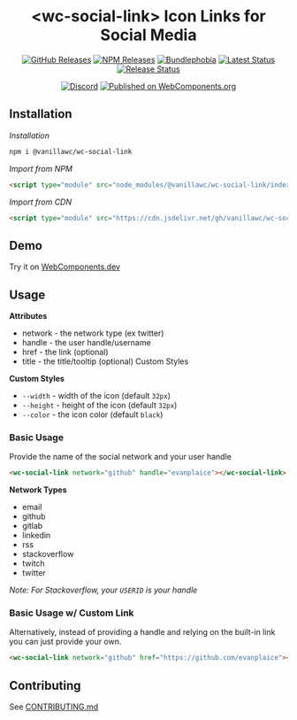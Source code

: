 <h1 align="center">&lt;wc-social-link&gt; Icon Links for Social Media</h1>

<div align="center">
  <a href="https://github.com/vanillawc/wc-social-link/releases"><img src="https://badgen.net/github/tag/vanillawc/wc-social-link" alt="GitHub Releases"></a>
  <a href="https://www.npmjs.com/package/@vanillawc/wc-social-link"><img src="https://badgen.net/npm/v/@vanillawc/wc-social-link" alt="NPM Releases"></a>
  <a href="https://bundlephobia.com/result?p=@vanillawc/wc-social-link"><img src="https://badgen.net/bundlephobia/minzip/@vanillawc/wc-social-link" alt="Bundlephobia"></a>
  <a href="https://github.com/vanillawc/wc-social-link/actions"><img src="https://github.com/vanillawc/wc-social-link/workflows/Latest/badge.svg" alt="Latest Status"></a>
  <a href="https://github.com/vanillawc/wc-social-link/actions"><img src="https://github.com/vanillawc/wc-social-link/workflows/Release/badge.svg" alt="Release Status"></a>

  <a href="https://discord.gg/8ur9M5"><img alt="Discord" src="https://img.shields.io/discord/723296249121603604?color=%23738ADB"></a>
  <a href="https://www.webcomponents.org/element/vanillawc/wc-social-link"><img src="https://img.shields.io/badge/webcomponents.org-published-blue.svg" alt="Published on WebComponents.org"></a>
</div>

## Installation

*Installation*
```sh
npm i @vanillawc/wc-social-link
```

*Import from NPM*
```html
<script type="module" src="node_modules/@vanillawc/wc-social-link/index.js"></script>
```

*Import from CDN*
```html
<script type="module" src="https://cdn.jsdelivr.net/gh/vanillawc/wc-social-link@1/index.js"></script>
```

## Demo

Try it on [WebComponents.dev](https://webcomponents.dev/edit/urflGeFYnQ2S66ff46yE?sv=1&pm=1)

## Usage

**Attributes**

- network - the network type (ex twitter)
- handle - the user handle/username
- href - the link (optional)
- title - the title/tooltip (optional)
Custom Styles

**Custom Styles**
- `--width` - width of the icon (default `32px`)
- `--height` - height of the icon (default `32px`)
- `--color` - the icon color (default `black`)

### Basic Usage

Provide the name of the social network and your user handle

```html
<wc-social-link network="github" handle="evanplaice"></wc-social-link>
```

**Network Types**
- email
- github
- gitlab
- linkedin
- rss
- stackoverflow
- twitch
- twitter

*Note: For Stackoverflow, your `USERID` is your handle*

### Basic Usage w/ Custom Link

Alternatively, instead of providing a handle and relying on the built-in link you can just provide your own.

```html
<wc-social-link network="github" href="https://github.com/evanplaice"></wc-social-link>
```

## Contributing

See [CONTRIBUTING.md](https://github.com/vanillawc/vanillawc/blob/main/CONTRIBUTING.md)
